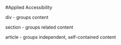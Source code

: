#Applied Accessibility

div - groups content

section - groups related content

article - groups independent, self-contained content
